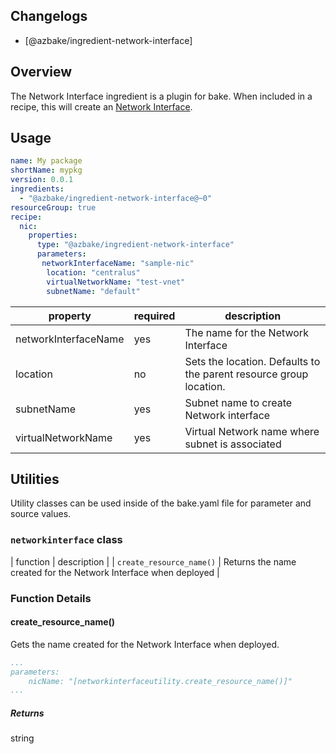## Changelogs

* [@azbake/ingredient-network-interface]

## Overview

The Network Interface ingredient is a plugin for bake. When included in a recipe, this will create an [Network Interface](https://docs.microsoft.com/en-us/azure/virtual-network/virtual-network-network-interface).


## Usage

```yaml
name: My package
shortName: mypkg
version: 0.0.1
ingredients:
  - "@azbake/ingredient-network-interface@~0"
resourceGroup: true
recipe:
  nic:
    properties:
      type: "@azbake/ingredient-network-interface"
      parameters:
       networkInterfaceName: "sample-nic"        
        location: "centralus"
        virtualNetworkName: "test-vnet"
        subnetName: "default"
```

| property | required | description |
| -------- | -------- | ----------- |
| networkInterfaceName | yes | The name for the Network Interface |
| location | no | Sets the location. Defaults to the parent resource group location. |
| subnetName | yes | Subnet name to create Network interface |
| virtualNetworkName | yes | Virtual Network name where subnet is associated |

## Utilities

Utility classes can be used inside of the bake.yaml file for parameter and source values.

### ``networkinterface`` class

| function | description |
| `create_resource_name()` | Returns the name created for the Network Interface when deployed |

### Function Details

#### create_resource_name()

Gets the name created for the Network Interface when deployed.

```yaml
...
parameters:
    nicName: "[networkinterfaceutility.create_resource_name()]"
...
```

##### Returns

string